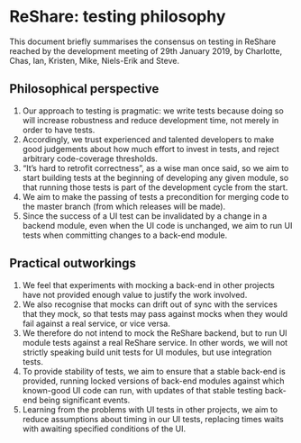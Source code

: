 # ReShare: testing philosophy

This document briefly summarises the consensus on testing in ReShare reached by the development meeting of 29th January 2019, by Charlotte, Chas, Ian, Kristen, Mike, Niels-Erik and Steve.

## Philosophical perspective

1. Our approach to testing is pragmatic: we write tests because doing so will increase robustness and reduce development time, not merely in order to have tests.
2. Accordingly, we trust experienced and talented developers to make good judgements about how much effort to invest in tests, and reject arbitrary code-coverage thresholds.
3. “It’s hard to retrofit correctness”, as a wise man once said, so we aim to start building tests at the beginning of developing any given module, so that running those tests is part of the development cycle from the start.
4. We aim to make the passing of tests a precondition for merging code to the master branch (from which releases will be made).
5. Since the success of a UI test can be invalidated by a change in a backend module, even when the UI code is unchanged, we aim to run UI tests when committing changes to a back-end module.

## Practical outworkings

1. We feel that experiments with mocking a back-end in other projects have not provided enough value to justify the work involved.
2. We also recognise that mocks can drift out of sync with the services that they mock, so that tests may pass against mocks when they would fail against a real service, or vice versa.
3. We therefore do not intend to mock the ReShare backend, but to run UI module tests against a real ReShare service. In other words, we will not strictly speaking build unit tests for UI modules, but use integration tests.
4. To provide stability of tests, we aim to ensure that a stable back-end is provided, running locked versions of back-end modules against which known-good UI code can run, with updates of that stable testing back-end being significant events.
5. Learning from the problems with UI tests in other projects, we aim to reduce assumptions about timing in our UI tests, replacing times waits with awaiting specified conditions of the UI.

